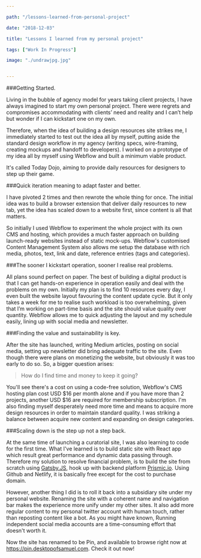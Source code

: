 ```yaml
---

path: "/lessons-learned-from-personal-project"

date: "2018-12-03"

title: "Lessons I learned from my personal project"

tags: ["Work In Progress"]

image: "./undrawjpg.jpg"


---
```


###Getting Started.

Living in the bubble of agency model for years taking client projects, I have always imagined to start my own personal project. There were regrets and compromises accommodating with clients’ need and reality and I can’t help but wonder if I can kickstart one on my own.

Therefore, when the idea of building a design resources site strikes me, I immediately started to test out the idea all by myself, putting aside the standard design workflow in my agency (writing specs, wire-framing, creating mockups and handoff to developers). I worked on a prototype of my idea all by myself using Webflow and built a minimum viable product.

It's called Today Dojo, aiming to provide daily resources for designers to step up their game. 

###Quick iteration meaning to adapt faster and better.

I have pivoted 2 times and then rewrote the whole thing for once. The initial idea was to build a browser extension that deliver daily resources to new tab, yet the idea has scaled down to a website first, since content is all that matters.

So initially I used Webflow to experiment the whole project with its own CMS and hosting, which provides a much faster approach on building launch-ready websites instead of static mock-ups. Webflow's customised Content Management System also allows me setup the database with rich media, photos, text, link and date, reference entries (tags and categories). 

###The sooner I kickstart operation, sooner I realise real problems.

All plans sound perfect on paper. The best of building a digital product is that I can get hands-on experience in operation easily and deal with the problems on my own. Initially my plan is to find 10 resources every day, I even built the website layout favouring the content update cycle. But it only takes a week for me to realise such workload is too overwhelming, given that I’m working on part-time basis and the site should value quality over quantity. Webflow allows me to quick adjusting the layout and my schedule easily, lining up with social media and newsletter. 

###Finding the value and sustainability is key.

After the site has launched, writing Medium articles, posting on social media, setting up newsletter did bring adequate traffic to the site. Even though there were plans on monetizing the website, but obviously it was too early to do so. So, a bigger question arises: 

> How do I find time and money to keep it going? 

You'll see there's a cost on using a code-free solution, Webflow's CMS hosting plan cost USD $16 per month alone and if you have more than 2 projects, another USD $16 are required for membership subscription. I'm also finding myself desperately need more time and means to acquire more design resources in order to maintain standard quality. I was striking a balance between acquire new content and expanding on design categories.

###Scaling down is the step up not a step back.

At the same time of launching a curatorial site, I was also learning to code for the first time. What I've learned is to build static site with React app which result great performance and dynamic data passing through. Therefore my solution to resolve financial problem, is to build the site from scratch using [Gatsby.JS](https://www.gatsbyjs.org/), hook up with backend platform [Prismic.io](https://prismic.io). Using Github and Netlify, it is basically free except for the cost to purchase domain. 

However, another thing I did is to roll it back into a subsidiary site under my personal website. Renaming the site with a coherent name and navigation bar makes the experience more unify under my other sites. It also add more regular content to my personal twitter account with human touch, rather than reposting content like a bot. As you might have known,  Running independent social media accounts are a time-consuming effort that doesn't worth it.  

Now the site has renamed to be Pin, and available to browse right now at https://pin.desktopofsamuel.com. Check it out now! 
